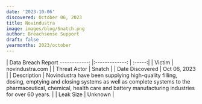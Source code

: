 ```yaml
---
date: '2023-10-06'
discovered: October 06, 2023
title: Novindustra
image: images/blog/Snatch.png
author: Breachsense Support
draft: false
yearmonths: 2023/october
---
```



| Data Breach Report
------------:     |:-------------:    | :-----:|
| Victim      | novindustra.com      | 
| Threat Actor      | Snatch      | 
| Date Discovered      | Oct 06, 2023      | 
| Description      | Novindustra have been supplying high-quality filling, dosing, emptying and closing systems as well as complete systems to the pharmaceutical, chemical, health care and battery manufacturing industries for over 60 years.      | 
| Leak Size      | Unknown      | 

